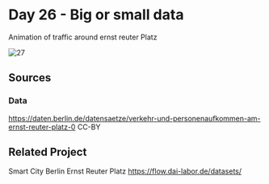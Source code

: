 # Day 26 - Big or small data
Animation of traffic around ernst reuter Platz 

![27](27.png)

## Sources

### Data

https://daten.berlin.de/datensaetze/verkehr-und-personenaufkommen-am-ernst-reuter-platz-0
CC-BY

## Related Project
Smart City Berlin Ernst Reuter Platz
https://flow.dai-labor.de/datasets/